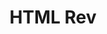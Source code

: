 ---
title: 'HTML Rev'
description: '1000+ free HTML templates'
link: 'https://htmlrev.com/'
imageURL: 'https://res.cloudinary.com/dc6mrv5cb/image/upload/v1718795771/personal-resources/html/htmlrev.com__d3orgg_vgkp4s.webp'
---